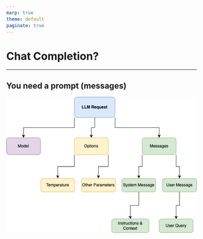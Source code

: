 ```yaml
---
marp: true
theme: default
paginate: true
---
```

# Chat Completion?

---
## You need a prompt (**messages**)

![LLM Prompt Schema](./llm-prompt-schema.drawio.png)


